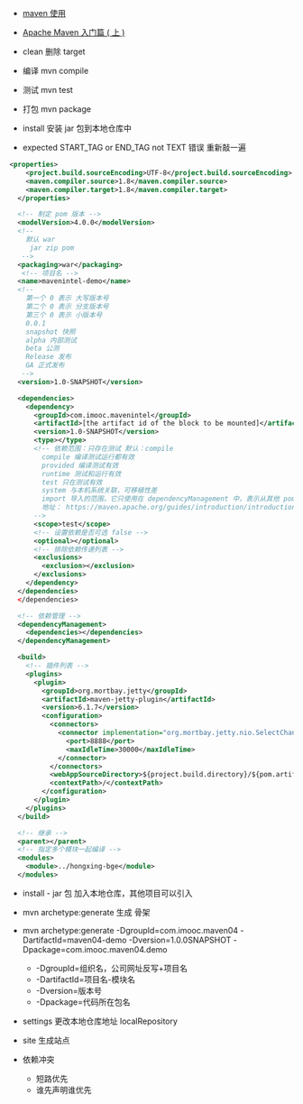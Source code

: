 - [maven 使用](http://wiki.jikexueyuan.com/project/maven/project-templates.html)

- [Apache Maven 入门篇 ( 上 )](https://www.oracle.com/technetwork/cn/community/java/apache-maven-getting-started-1-406235-zhs.html)

- clean 删除 target

- 编译 mvn compile

- 测试 mvn test

- 打包 mvn package

- install 安装 jar 包到本地仓库中

- expected START_TAG or END_TAG not TEXT 错误 重新敲一遍

```xml
<properties>
    <project.build.sourceEncoding>UTF-8</project.build.sourceEncoding>
    <maven.compiler.source>1.8</maven.compiler.source>
    <maven.compiler.target>1.8</maven.compiler.target>
  </properties>

  <!-- 制定 pom 版本 -->
  <modelVersion>4.0.0</modelVersion>
  <!--
    默认 war
     jar zip pom
   -->
  <packaging>war</packaging>
   <!-- 项目名 -->
  <name>mavenintel-demo</name>
  <!--
    第一个 0 表示 大写版本号
    第二个 0 表示 分支版本号
    第三个 0 表示 小版本号
    0.0.1
    snapshot 快照
    alpha 内部测试
    beta 公测
    Release 发布
    GA 正式发布
   -->
  <version>1.0-SNAPSHOT</version> 

  <dependencies>
    <dependency>
      <groupId>com.imooc.mavenintel</groupId>
      <artifactId>[the artifact id of the block to be mounted]</artifactId>
      <version>1.0-SNAPSHOT</version>
      <type></type>
      <!-- 依赖范围：只存在测试 默认：compile 
        compile 编译测试运行都有效
        provided 编译测试有效
        runtime 测试和运行有效
        test 只在测试有效
        system 与本机系统关联，可移植性差
        import 导入的范围，它只使用在 dependencyManagement 中，表示从其他 pom 导入 dependency 的配置
        地址： https://maven.apache.org/guides/introduction/introduction-to-dependency-mechanism.html
      -->
      <scope>test</scope>
      <!-- 设置依赖是否可选 false -->
      <optional></optional>
      <!-- 排除依赖传递列表 -->
      <exclusions>
        <exclusion></exclusion>
      </exclusions>
    </dependency>
  </dependencies>
  </dependencies>

  <!-- 依赖管理 -->
  <dependencyManagement>
    <dependencies></dependencies>
  </dependencyManagement>

  <build>
    <!-- 插件列表 -->
    <plugins>
      <plugin>
        <groupId>org.mortbay.jetty</groupId>
        <artifactId>maven-jetty-plugin</artifactId>
        <version>6.1.7</version>
        <configuration>
          <connectors>
            <connector implementation="org.mortbay.jetty.nio.SelectChannelConnector">
              <port>8888</port>
              <maxIdleTime>30000</maxIdleTime>
            </connector>
          </connectors>
          <webAppSourceDirectory>${project.build.directory}/${pom.artifactId}-${pom.version}</webAppSourceDirectory>
          <contextPath>/</contextPath>
        </configuration>
      </plugin>
    </plugins>
  </build>

  <!-- 继承 -->
  <parent></parent>
  <!-- 指定多个模块一起编译 -->
  <modules>
    <module>../hongxing-bge</module>
  </modules>
```

- install - jar 包 加入本地仓库，其他项目可以引入

- mvn archetype:generate 生成 骨架

- mvn archetype:generate -DgroupId=com.imooc.maven04 -DartifactId=maven04-demo -Dversion=1.0.0SNAPSHOT -Dpackage=com.imooc.maven04.demo
    - -DgroupId=组织名，公司网址反写+项目名
    - -DartifactId=项目名-模块名
    - -Dversion=版本号
    - -Dpackage=代码所在包名

- settings 更改本地仓库地址     localRepository

- site 生成站点

- 依赖冲突
    - 短路优先
    - 谁先声明谁优先